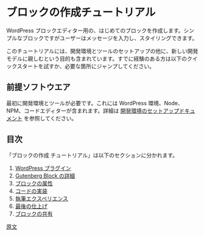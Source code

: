 <!--
# Create a Block Tutorial
 -->
# ブロックの作成チュートリアル

<!--
Let's get you started creating your first block for the WordPress Block Editor. We will create a simple block that allows the user to type a message and style it.

The tutorial includes setting up your development environment, tools, and getting comfortable with the new development model. If you are already comfortable, try the quick start below, otherwise step through whatever part of the tutorial you need.
 -->
WordPress ブロックエディター用の、はじめてのブロックを作成します。シンプルなブロックですがユーザーはメッセージを入力し、スタイリングできます。

このチュートリアルには、開発環境とツールのセットアップの他に、新しい開発モデルに親しむという目的も含まれています。すでに経験のある方は以下のクイックスタートを試すか、必要な箇所にジャンプしてください。

<!--
## Prerequisites
 -->
## 前提ソフトウエア

<!--
The first thing you need is a development environment and tools. This includes setting up your WordPress environment, Node, NPM, and your code editor. If you need help, see the [setting up your development environment documentation](/docs/getting-started/devenv/README.md).
 -->
最初に開発環境とツールが必要です。これには WordPress 環境、Node、NPM、コードエディターが含まれます。詳細は [開発環境のセットアップドキュメント](https://ja.wordpress.org/team/handbook/block-editor/getting-started/devenv/) を参照してください。

<!--
## Table of Contents
 -->
## 目次
<!--
The create a block tutorials breaks down to the following sections.

1. [WordPress Plugin](/docs/getting-started/create-block/wp-plugin.md)
2. [Anatomy of a Gutenberg Block ](/docs/getting-started/create-block/block-anatomy.md)
3. [Block Attributes](/docs/getting-started/create-block/attributes.md)
4. [Code Implementation](/docs/getting-started/create-block/block-code.md)
5. [Authoring Experience](/docs/getting-started/create-block/author-experience.md)
6. [Finishing Touches](/docs/getting-started/create-block/finishing.md)
7. [Share your Block with the World](/docs/getting-started/create-block/submitting-to-block-directory.md)
 -->
「ブロックの作成 チュートリアル」は以下のセクションに分かれます。

1. [WordPress プラグイン](https://ja.wordpress.org/team/handbook/block-editor/getting-started/create-block/wp-plugin/)
2. [Gutenberg Block の詳細](https://ja.wordpress.org/team/handbook/block-editor/getting-started/create-block/block-anatomy/)
3. [ブロックの属性](https://ja.wordpress.org/team/handbook/block-editor/getting-started/create-block/attributes/)
4. [コードの実装](https://ja.wordpress.org/team/handbook/block-editor/getting-started/create-block/block-code/)
5. [執筆エクスペリエンス](https://ja.wordpress.org/team/handbook/block-editor/getting-started/create-block/author-experience/)
6. [最後の仕上げ](https://ja.wordpress.org/team/handbook/block-editor/getting-started/create-block/finishing/)
7. [ブロックの共有](https://ja.wordpress.org/team/handbook/block-editor/getting-started/create-block/submitting-to-block-directory/)

[原文](https://github.com/WordPress/gutenberg/blob/trunk/docs/getting-started/create-block/README.md)
